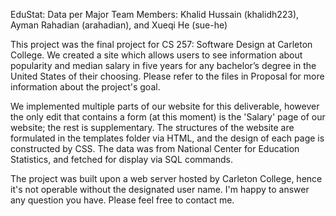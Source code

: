 EduStat: Data per Major
Team Members: Khalid Hussain (khalidh223), Ayman Rahadian (arahadian), and Xueqi He (sue-he)

This project was the final project for CS 257: Software Design at Carleton College. We created a site which allows users to see information about popularity and median salary in five years for any bachelor’s degree in the United States of their choosing. Please refer to the files in Proposal for more information about the project's goal.

We implemented multiple parts of our website for this deliverable, however the only edit that contains a form (at this moment)
is the 'Salary' page of our website; the rest is supplementary. The structures of the website are formulated in the templates folder via HTML, and the design of each page is constructed by CSS. The data was from National Center for Education Statistics, and fetched for display via SQL commands.

The project was built upon a web server hosted by Carleton College, hence it's not operable without the designated user name. I'm happy to answer any question you have. Please feel free to contact me.
